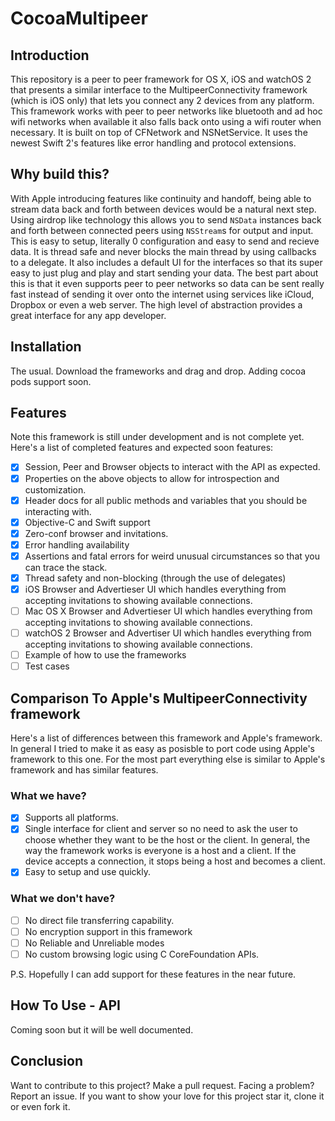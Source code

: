 # CocoaMultipeer

## Introduction
This repository is a peer to peer framework for OS X, iOS and watchOS 2 that presents a similar interface to the MultipeerConnectivity framework (which is iOS only) that lets you connect any 2 devices from any platform. This framework works with peer to peer networks like bluetooth and ad hoc wifi networks when available it also falls back onto using a wifi router when necessary. It is built on top of CFNetwork and NSNetService. It uses the newest Swift 2's features like error handling and protocol extensions.

## Why build this?
With Apple introducing features like continuity and handoff, being able to stream data back and forth between devices would be a natural next step. Using airdrop like technology this allows you to send `NSData` instances back and forth between connected peers using `NSStream`s for output and input. This is easy to setup, literally 0 configuration and easy to send and recieve data. It is thread safe and never blocks the main thread by using callbacks to a delegate. It also includes a default UI for the interfaces so that its super easy to just plug and play and start sending your data. The best part about this is that it even supports peer to peer networks so data can be sent really fast instead of sending it over onto the internet using services like iCloud, Dropbox or even a web server. The high level of abstraction provides a great interface for any app developer.

## Installation
The usual. Download the frameworks and drag and drop. Adding cocoa pods support soon.

## Features

Note this framework is still under development and is not complete yet. Here's a list of completed features and expected soon features:

- [x] Session, Peer and Browser objects to interact with the API as expected.
- [x] Properties on the above objects to allow for introspection and customization.
- [x] Header docs for all public methods and variables that you should be interacting with.
- [x] Objective-C and Swift support
- [x] Zero-conf browser and invitations.
- [x] Error handling availability
- [x] Assertions and fatal errors for weird unusual circumstances so that you can trace the stack.
- [x] Thread safety and non-blocking (through the use of delegates)
- [x] iOS Browser and Advertieser UI which handles everything from accepting invitations to showing available connections.
- [ ] Mac OS X Browser and Advertieser UI which handles everything from accepting invitations to showing available connections.
- [ ] watchOS 2 Browser and Advertiser UI which handles everything from accepting invitations to showing available connections.
- [ ] Example of how to use the frameworks
- [ ] Test cases

## Comparison To Apple's MultipeerConnectivity framework

Here's a list of differences between this framework and Apple's framework. In general I tried to make it as easy as posisble to port code using Apple's framework to this one. For the most part everything else is similar to Apple's framework and has similar features.

### What we have?

- [x] Supports all platforms.
- [x] Single interface for client and server so no need to ask the user to choose whether they want to be the host or the client. In general, the way the framework works is everyone is a host and a client. If the device accepts a connection, it stops being a host and becomes a client.
- [x] Easy to setup and use quickly.

### What we don't have? 
- [ ] No direct file transferring capability.
- [ ] No encryption support in this framework
- [ ] No Reliable and Unreliable modes
- [ ] No custom browsing logic using C CoreFoundation APIs.

P.S. Hopefully I can add support for these features in the near future.

## How To Use - API

Coming soon but it will be well documented.

## Conclusion

Want to contribute to this project? Make a pull request. Facing a problem? Report an issue. 
If you want to show your love for this project star it, clone it or even fork it.
